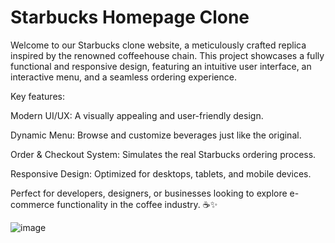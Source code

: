 # Starbucks Homepage Clone
Welcome to our Starbucks clone website, a meticulously crafted replica inspired by the renowned coffeehouse chain. This project showcases a fully functional and responsive design, featuring an intuitive user interface, an interactive menu, and a seamless ordering experience.

Key features:

Modern UI/UX: A visually appealing and user-friendly design.

Dynamic Menu: Browse and customize beverages just like the original.

Order & Checkout System: Simulates the real Starbucks ordering process.

Responsive Design: Optimized for desktops, tablets, and mobile devices.

Perfect for developers, designers, or businesses looking to explore e-commerce functionality in the coffee industry. ☕✨

![image](https://github.com/user-attachments/assets/06263ad4-1577-4dd4-a33f-72e77e391233)
